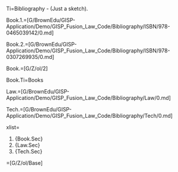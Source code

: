 Ti=Bibliography - (Just a sketch).

Book.1.=[G/BrownEdu/GISP-Application/Demo/GISP_Fusion_Law_Code/Bibliography/ISBN/978-0465039142/0.md]

Book.2.=[G/BrownEdu/GISP-Application/Demo/GISP_Fusion_Law_Code/Bibliography/ISBN/978-0307269935/0.md]

Book.=[G/Z/ol/2]

Book.Ti=Books

Law.=[G/BrownEdu/GISP-Application/Demo/GISP_Fusion_Law_Code/Bibliography/Law/0.md]

Tech.=[G/BrownEdu/GISP-Application/Demo/GISP_Fusion_Law_Code/Bibliography/Tech/0.md]

xlist=<ol><li>{Book.Sec}<li>{Law.Sec}<li>{Tech.Sec}</ol>

=[G/Z/ol/Base]
